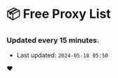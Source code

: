# :package: Free Proxy List
### Updated every 15 minutes.

- Last updated: `2024-05-18 05:50`

:heart:
